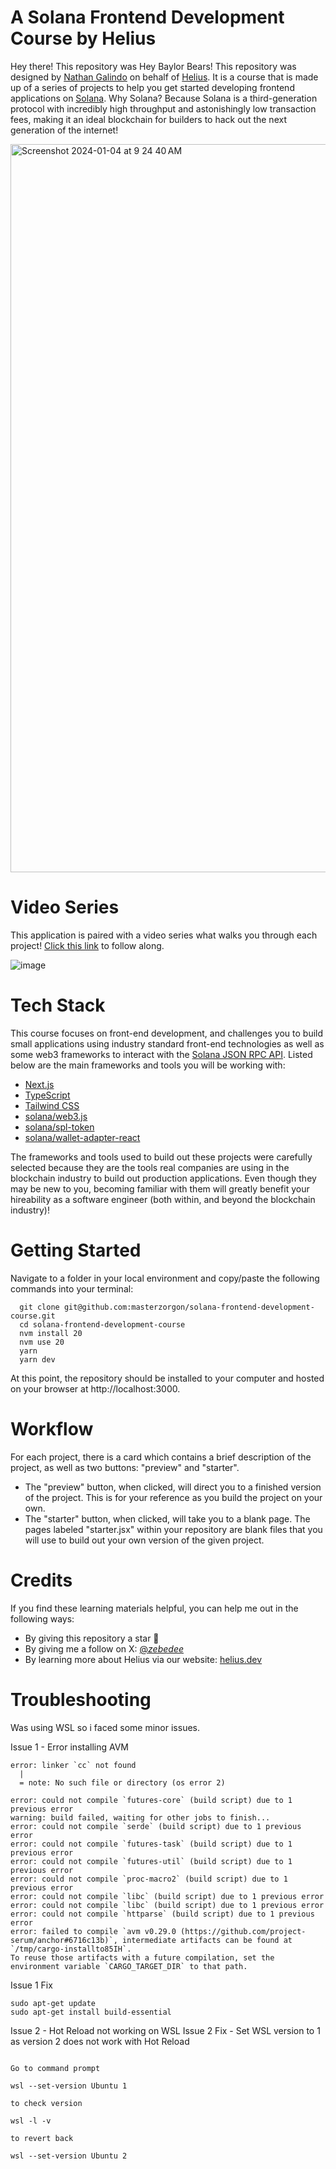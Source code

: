 # A Solana Frontend Development Course by Helius

Hey there! This repository was
Hey Baylor Bears! This repository was designed by [Nathan Galindo](https://twitter.com/_zebedee_) on behalf of [Helius](https://www.helius.dev/). It is a course that is made up of a series of projects to help you get started developing frontend applications on [Solana](https://solana.com/). Why Solana? Because Solana is a third-generation protocol with incredibly high throughput and astonishingly low transaction fees, making it an ideal blockchain for builders to hack out the next generation of the internet!

<img width="1165" alt="Screenshot 2024-01-04 at 9 24 40 AM" src="https://github.com/masterzorgon/solana-frontend-development-course/assets/155211932/c841b9be-3e26-4a3a-bf92-856812a3d27e">

# Video Series

This application is paired with a video series what walks you through each project! [Click this link](https://www.youtube.com/watch?v=8azRe9PRLg0&list=PLMZny7wGLM6w4t7pMGATxFTjjMduTsEiF) to follow along.

![image](https://github.com/masterzorgon/solana-frontend-development-course/assets/155211932/5f3bd590-c19d-4d1f-954e-6bb0aa4fd767)

# Tech Stack

This course focuses on front-end development, and challenges you to build small applications using industry standard front-end technologies as well as some web3 frameworks to interact with the [Solana JSON RPC API](https://docs.solana.com/developing/clients/jsonrpc-api?gclid=Cj0KCQjwxIOXBhCrARIsAL1QFCZyftNFV4i4Sygxkr6LdPazw2sLMPyhQbVqFID-yy8QSqf81dxJHUoaAk2ZEALw_wcB). Listed below are the main frameworks and tools you will be working with:

-   [Next.js](https://nextjs.org/docs)
-   [TypeScript](https://www.typescriptlang.org/docs/)
-   [Tailwind CSS](https://tailwindcss.com/docs/installation)
-   [solana/web3.js](https://solana-labs.github.io/solana-web3.js/)
-   [solana/spl-token](https://solana-labs.github.io/solana-program-library/token/js/index.html)
-   [solana/wallet-adapter-react](https://solana-labs.github.io/wallet-adapter/)

The frameworks and tools used to build out these projects were carefully selected because they are the tools real companies are using in the blockchain industry to build out production applications. Even though they may be new to you, becoming familiar with them will greatly benefit your hireability as a software engineer (both within, and beyond the blockchain industry)!

# Getting Started

Navigate to a folder in your local environment and copy/paste the following commands into your terminal:

```
  git clone git@github.com:masterzorgon/solana-frontend-development-course.git
  cd solana-frontend-development-course
  nvm install 20
  nvm use 20
  yarn
  yarn dev
```

At this point, the repository should be installed to your computer and hosted on your browser at http://localhost:3000.

# Workflow

For each project, there is a card which contains a brief description of the project, as well as two buttons: "preview" and "starter".

-   The "preview" button, when clicked, will direct you to a finished version of the project. This is for your reference as you build the project on your own.
-   The "starter" button, when clicked, will take you to a blank page. The pages labeled "starter.jsx" within your repository are blank files that you will use to build out your own version of the given project.

# Credits

If you find these learning materials helpful, you can help me out in the following ways:

-   By giving this repository a star 🌟
-   By giving me a follow on X: [@_zebedee_](https://twitter.com/_zebedee_)
-   By learning more about Helius via our website: [helius.dev](https://www.helius.dev/)

# Troubleshooting

Was using WSL so i faced some minor issues.

Issue 1 - Error installing AVM

```
error: linker `cc` not found
  |
  = note: No such file or directory (os error 2)

error: could not compile `futures-core` (build script) due to 1 previous error
warning: build failed, waiting for other jobs to finish...
error: could not compile `serde` (build script) due to 1 previous error
error: could not compile `futures-task` (build script) due to 1 previous error
error: could not compile `futures-util` (build script) due to 1 previous error
error: could not compile `proc-macro2` (build script) due to 1 previous error
error: could not compile `libc` (build script) due to 1 previous error
error: could not compile `libc` (build script) due to 1 previous error
error: could not compile `httparse` (build script) due to 1 previous error
error: failed to compile `avm v0.29.0 (https://github.com/project-serum/anchor#6716c13b)`, intermediate artifacts can be found at `/tmp/cargo-installto85IH`.
To reuse those artifacts with a future compilation, set the environment variable `CARGO_TARGET_DIR` to that path.
```

Issue 1 Fix

```
sudo apt-get update
sudo apt-get install build-essential
```

Issue 2 - Hot Reload not working on WSL
Issue 2 Fix - Set WSL version to 1 as version 2 does not work with Hot Reload

```

Go to command prompt

wsl --set-version Ubuntu 1

to check version

wsl -l -v

to revert back

wsl --set-version Ubuntu 2

```
